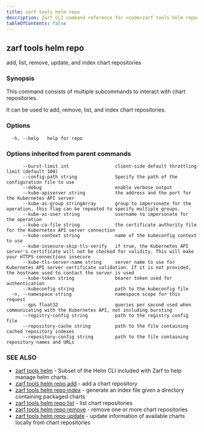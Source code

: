 ```yaml
---
title: zarf tools helm repo
description: Zarf CLI command reference for <code>zarf tools helm repo</code>.
tableOfContents: false
---
```


<!-- Page generated by Zarf; DO NOT EDIT -->

## zarf tools helm repo

add, list, remove, update, and index chart repositories

### Synopsis


This command consists of multiple subcommands to interact with chart repositories.

It can be used to add, remove, list, and index chart repositories.


### Options

```
  -h, --help   help for repo
```

### Options inherited from parent commands

```
      --burst-limit int                 client-side default throttling limit (default 100)
      --config-path string              Specify the path of the configuration file to use
      --debug                           enable verbose output
      --kube-apiserver string           the address and the port for the Kubernetes API server
      --kube-as-group stringArray       group to impersonate for the operation, this flag can be repeated to specify multiple groups.
      --kube-as-user string             username to impersonate for the operation
      --kube-ca-file string             the certificate authority file for the Kubernetes API server connection
      --kube-context string             name of the kubeconfig context to use
      --kube-insecure-skip-tls-verify   if true, the Kubernetes API server's certificate will not be checked for validity. This will make your HTTPS connections insecure
      --kube-tls-server-name string     server name to use for Kubernetes API server certificate validation. If it is not provided, the hostname used to contact the server is used
      --kube-token string               bearer token used for authentication
      --kubeconfig string               path to the kubeconfig file
  -n, --namespace string                namespace scope for this request
      --qps float32                     queries per second used when communicating with the Kubernetes API, not including bursting
      --registry-config string          path to the registry config file
      --repository-cache string         path to the file containing cached repository indexes
      --repository-config string        path to the file containing repository names and URLs
```

### SEE ALSO

* [zarf tools helm](/commands/zarf_tools_helm/)	 - Subset of the Helm CLI included with Zarf to help manage helm charts.
* [zarf tools helm repo add](/commands/zarf_tools_helm_repo_add/)	 - add a chart repository
* [zarf tools helm repo index](/commands/zarf_tools_helm_repo_index/)	 - generate an index file given a directory containing packaged charts
* [zarf tools helm repo list](/commands/zarf_tools_helm_repo_list/)	 - list chart repositories
* [zarf tools helm repo remove](/commands/zarf_tools_helm_repo_remove/)	 - remove one or more chart repositories
* [zarf tools helm repo update](/commands/zarf_tools_helm_repo_update/)	 - update information of available charts locally from chart repositories

